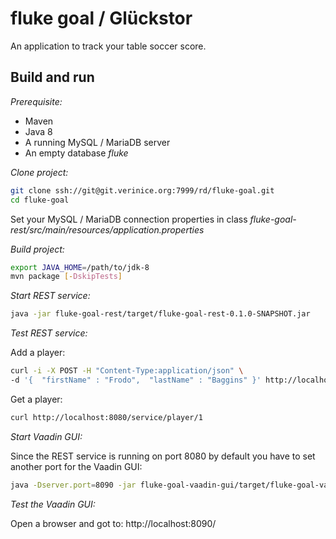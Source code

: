 fluke goal / Glückstor
======================

An application to track your table soccer score.

Build and run
-------------

*Prerequisite:*
* Maven
* Java 8
* A running MySQL / MariaDB server
* An empty database _fluke_

*Clone project:*
```bash
git clone ssh://git@git.verinice.org:7999/rd/fluke-goal.git
cd fluke-goal
```
Set your MySQL / MariaDB connection properties in class _fluke-goal-rest/src/main/resources/application.properties_

*Build project:*
```bash
export JAVA_HOME=/path/to/jdk-8
mvn package [-DskipTests]
```

*Start REST service:*
```bash
java -jar fluke-goal-rest/target/fluke-goal-rest-0.1.0-SNAPSHOT.jar
```

*Test REST service:*

Add a player:
```bash
curl -i -X POST -H "Content-Type:application/json" \
-d '{  "firstName" : "Frodo",  "lastName" : "Baggins" }' http://localhost:8080/service/player
```

Get a player:
```bash
curl http://localhost:8080/service/player/1
```

*Start Vaadin GUI:*

Since the REST service is running on port 8080 by default you have to set
another port for the Vaadin GUI:
```bash
java -Dserver.port=8090 -jar fluke-goal-vaadin-gui/target/fluke-goal-vaadin-gui-0.1.0-SNAPSHOT.jar
```

*Test the Vaadin GUI:*

Open a browser and got to: http://localhost:8090/
